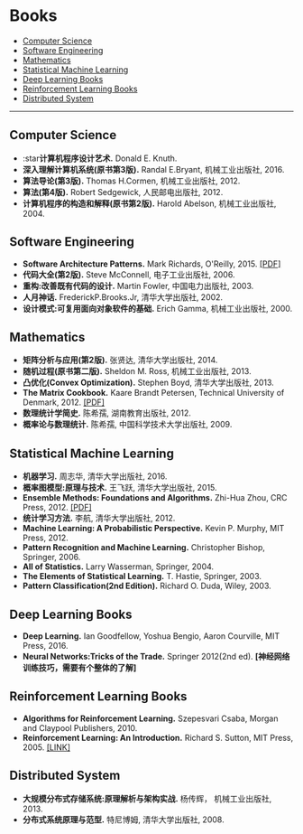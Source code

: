 # Books

- [Computer Science](#computer-science)
- [Software Engineering](#software-engineering)
- [Mathematics](#mathematics)
- [Statistical Machine Learning](#statistical-machine-learning)
- [Deep Learning Books](#deep-learning-books)
- [Reinforcement Learning Books](#reinforcement-learning-books)
- [Distributed System](#distributed-system)
  
--- ---

## Computer Science

- :star**计算机程序设计艺术.** Donald E. Knuth.
- **深入理解计算机系统(原书第3版).** Randal E.Bryant, 机械工业出版社, 2016.
- **算法导论(第3版).** Thomas H.Cormen, 机械工业出版社, 2012.
- **算法(第4版).** Robert Sedgewick, 人民邮电出版社, 2012.
- **计算机程序的构造和解释(原书第2版).**  Harold Abelson, 机械工业出版社, 2004.

## Software Engineering

- **Software Architecture Patterns.** Mark Richards, O'Reilly, 2015. [[PDF]](http://www.oreilly.com/programming/free/files/software-architecture-patterns.pdf)
- **代码大全(第2版).** Steve McConnell, 电子工业出版社, 2006.
- **重构:改善既有代码的设计.** Martin Fowler, 中国电力出版社, 2003.
- **人月神话.** FrederickP.Brooks.Jr, 清华大学出版社, 2002.
- **设计模式:可复用面向对象软件的基础.** Erich Gamma, 机械工业出版社, 2000.

## Mathematics

- **矩阵分析与应用(第2版).** 张贤达, 清华大学出版社, 2014.
- **随机过程(原书第二版).** Sheldon M. Ross, 机械工业出版社, 2013.
- **凸优化(Convex Optimization).** Stephen Boyd, 清华大学出版社, 2013.
- **The Matrix Cookbook.** Kaare Brandt Petersen, Technical University of Denmark, 2012. [[PDF]](https://www.math.uwaterloo.ca/~hwolkowi/matrixcookbook.pdf)
- **数理统计学简史.** 陈希孺, 湖南教育出版社, 2012.
- **概率论与数理统计.** 陈希孺, 中国科学技术大学出版社, 2009.

## Statistical Machine Learning

- **机器学习.** 周志华, 清华大学出版社, 2016.
- **概率图模型:原理与技术.** 王飞跃, 清华大学出版社, 2015.
- **Ensemble Methods: Foundations and Algorithms.** Zhi-Hua Zhou, CRC Press, 2012. [[PDF]](http://www2.islab.ntua.gr/attachments/article/86/Ensemble%20methods%20-%20Zhou.pdf)
- **统计学习方法.** 李航, 清华大学出版社, 2012.
- **Machine Learning: A Probabilistic Perspective.** Kevin P. Murphy, MIT Press, 2012.
- **Pattern Recognition and Machine Learning.** Christopher Bishop, Springer, 2006.
- **All of Statistics.** Larry Wasserman, Springer, 2004.
- **The Elements of Statistical Learning.** T. Hastie, Springer, 2003.
- **Pattern Classification(2nd Edition).** Richard O. Duda, Wiley, 2003.

## Deep Learning Books

- **Deep Learning.** Ian Goodfellow, Yoshua Bengio, Aaron Courville, MIT Press, 2016.
- **Neural Networks:Tricks of the Trade.** Springer 2012(2nd ed). **[神经网络训练技巧，需要有个整体的了解]**

## Reinforcement Learning Books

- **Algorithms for Reinforcement Learning.** Szepesvari Csaba, Morgan and Claypool Publishers, 2010.
- **Reinforcement Learning: An Introduction.** Richard S. Sutton, MIT Press, 2005. [[LINK]](http://www.incompleteideas.net/book/the-book-2nd.html)

## Distributed System

- **大规模分布式存储系统:原理解析与架构实战.** 杨传辉， 机械工业出版社, 2013.
- **分布式系统原理与范型.** 特尼博姆, 清华大学出版社, 2008.
